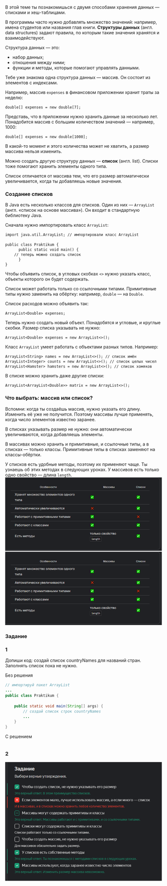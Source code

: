 В этой теме ты познакомишься с двумя способами хранения данных — списками и хеш-таблицами.

В программы часто нужно добавлять множество значений: например, имена студентов или названия глав книги. **Структуры данных** (англ. data structures) задают правила, по которым такие значения хранятся и взаимодействуют.

Структура данных — это:

- набор данных;
- отношения между ними;
- функции и методы, которые помогают управлять данными.

Тебе уже знакома одна структура данных — массив. Он состоит из элементов с индексами.

Например, массив `expenses` в финансовом приложении хранит траты за неделю:
```
double[] expenses = new double[7]; 
```

Представь, что в приложении нужно хранить данные за несколько лет. Понадобится массив с большим количеством значений — например, 1000:
```
double[] expenses = new double[1000]; 
```

В какой-то момент и этого количества может не хватить, а размер массива нельзя изменить.

Можно создать другую структуру данных — **список** (англ. list). Списки тоже помогают хранить элементы одного типа.

Список отличается от массива тем, что его размер автоматически увеличивается, когда ты добавляешь новые значения.

### Создание списков

В Java есть несколько классов для списков. Один из них — `ArrayList` (англ. «список на основе массива»). Он входит в стандартную библиотеку Java.

Сначала нужно импортировать класс `ArrayList`:
```
import java.util.ArrayList; // импортировали класс ArrayList

public class Praktikum {
      public static void main() {
    // теперь можно создать список
      }
} 
```

Чтобы объявить список, в угловых скобках `<>` нужно указать класс, объекты которого он будет содержать.

Список может работать только со ссылочными типами. Примитивные типы нужно заменить на обёртку: например, `double` — на `Double`.

Список расходов можно объявить так:
```
ArrayList<Double> expenses; 
```

Теперь нужно создать новый объект. Понадобятся и угловые, и круглые скобки. Размер списка указывать не нужно:
```
ArrayList<Double> expenses = new ArrayList<>(); 
```

Класс `ArrayList` умеет работать с объектами разных типов. Например:
```
ArrayList<String> names = new ArrayList<>(); // список имён
ArrayList<Integer> counts = new ArrayList<>(); // список целых чисел
ArrayList<Hamster> hamsters = new ArrayList<>(); // список хомяков 
```

В списке можно хранить даже другие списки:
```
ArrayList<ArrayList<Double>> matrix = new ArrayList<>(); 
```

### Что выбрать: массив или список?

Вспомни: когда ты создаёшь массив, нужно указать его длину. Изменить её уже не получится. Поэтому массивы лучше применять, когда число элементов известно заранее.

В списках указывать размер не нужно: они автоматически увеличиваются, когда добавляешь элементы.

В массивах можно хранить и примитивные, и ссылочные типы, а в списках — только классы. Примитивные типы в списках заменяют на классы-обёртки.

У списков есть удобные методы, поэтому их применяют чаще. Ты узнаешь об этих методах в следующих уроках. У массивов есть только одно свойство — длина `length`.![img.png](img/img.png)
![img.png](img%2Fimg.png)


### Задание 
### 1
Допиши код: создай список countryNames для названий стран.
Заполнять список пока не нужно.

Без решения
```java
// импортируй пакет ArrayList
...
public class Praktikum {

    public static void main(String[] args) {
        // создай список строк countryNames
		...
    }
}
```

С решением
```java

```

### 2
![img_1.png](img%2Fimg_1.png)